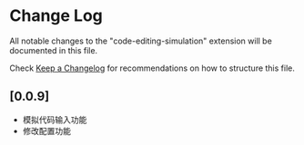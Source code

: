 # Change Log

All notable changes to the "code-editing-simulation" extension will be documented in this file.

Check [Keep a Changelog](http://keepachangelog.com/) for recommendations on how to structure this file.

## [0.0.9]

- 模拟代码输入功能
- 修改配置功能

